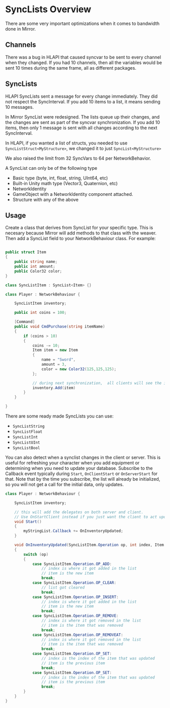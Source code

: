 # SyncLists Overview

There are some very important optimizations when it comes to bandwidth done in Mirror.

## Channels

There was a bug in HLAPI that caused syncvar to be sent to every channel when they changed. If you had 10 channels, then all the variables would be sent 10 times during the same frame, all as different packages.

## SyncLists

HLAPI SyncLists sent a message for every change immediately. They did not respect the SyncInterval. If you add 10 items to a list, it means sending 10 messages.

In Mirror SyncList were redesigned. The lists queue up their changes, and the changes are sent as part of the syncvar synchronization. If you add 10 items, then only 1 message is sent with all changes according to the next SyncInterval.

In HLAPI,  if you wanted a list of structs,  you needed to use `SyncListStruct<MyStructure>`,  we changed it to just `SyncList<MyStructure>`

We also raised the limit from 32 SyncVars to 64 per NetworkBehavior.

A SyncList can only be of the following type

-   Basic type (byte, int, float, string, UInt64, etc)
-   Built-in Unity math type (Vector3, Quaternion, etc)
-   NetworkIdentity
-   GameObject with a NetworkIdentity component attached.
-   Structure with any of the above

## Usage

Create a class that derives from SyncList<T> for your specific type.  This is necesary because Mirror will add methods to that class with the weaver.  Then add a SyncList field to your NetworkBehaviour class.   For example:

```cs

public struct Item
{
    public string name;
    public int amount;
    public Color32 color;
}

class SyncListItem : SyncList<Item> {}

class Player : NetworkBehaviour {

    SyncListItem inventory;

    public int coins = 100;

    [Command]
    public void CmdPurchase(string itemName)
    {
        if (coins > 10)
        {
            coins -= 10;
            Item item = new Item 
            {
                name = "Sword",
                amount = 3,
                color = new Color32(125,125,125);
            };

            // during next synchronization,  all clients will see the item
            inventory.Add(item)
        }
    }

}
```

There are some ready made SyncLists you can use:
* `SyncListString`
* `SyncListFloat`
* `SyncListInt`
* `SyncListUInt`
* `SyncListBool`

You can also detect when a synclist changes in the client or server.  This is useful for refreshing your character when you add equipment or determining when you need to update your database.  Subscribe to the Callback event typically during `Start`,  `OnClientStart` or `OnServerStart` for that.   Note that by the time you subscribe,  the list will already be initialized,  so you will not get a call for the initial data, only updates.

```cs
class Player : NetworkBehaviour {

    SyncListItem inventory;

    // this will add the delegates on both server and client.
    // Use OnStartClient instead if you just want the client to act upon updates
    void Start()
    {
        myStringList.Callback += OnInventoryUpdated;
    }

    void OnInventoryUpdated(SyncListItem.Operation op, int index, Item item)
    {
        switch (op) 
        {
            case SyncListItem.Operation.OP_ADD:
                // index is where it got added in the list
                // item is the new item
                break;
            case SyncListItem.Operation.OP_CLEAR:
                // list got cleared
                break;
            case SyncListItem.Operation.OP_INSERT:
                // index is where it got added in the list
                // item is the new item
                break;
            case SyncListItem.Operation.OP_REMOVE:
                // index is where it got removed in the list
                // item is the item that was removed
                break;
            case SyncListItem.Operation.OP_REMOVEAT:
                // index is where it got removed in the list
                // item is the item that was removed
                break;
            case SyncListItem.Operation.OP_SET:
                // index is the index of the item that was updated
                // item is the previous item
                break;
            case SyncListItem.Operation.OP_SET:
                // index is the index of the item that was updated
                // item is the previous item
                break;
        }
    }
}
```
